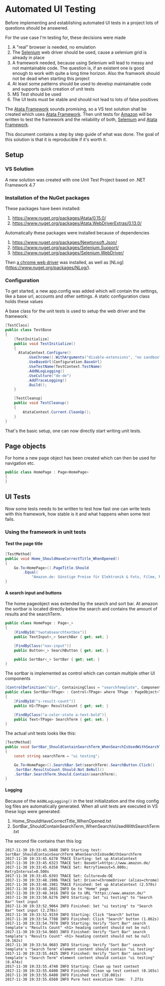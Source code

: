 Automated UI Testing
=====================================
Before implementing and establishing automated UI tests in a project lots of questions should be answered.

For the use case I'm testing for, these decisions were made
1. A "real" browser is needed, no emulation
2. The [Selenium](https://github.com/SeleniumHQ/selenium) web driver should be used, cause a selenium grid is already in place
3. A framework needed, because using Selenium will lead to messy and not maintainable code. The question is, if an existent one is good enough to work with quite a long time horizon. Also the framwork should not be dead when starting this project
4. At least some patterns should be used to develop maintainable code and supports quick creation of unit tests
5. MS Test should be used
6. The UI tests must be stable and should not lead to lots of false positives

The [Atata Framework](https://atata-framework.github.io/) sounds promising, so a VS test solution shall be created which uses [Atata Framework](https://atata-framework.github.io/). Then unit tests for [Amazon](https://www.amazon.de/) will be written to test the framework and the reliability of both, [Selenium](https://github.com/SeleniumHQ/selenium) and [Atata Framework](https://atata-framework.github.io/).

This document contains a step by step guide of what was done. The goal of this solution is that it is reproducible if it's worth it.

Setup
--------------
### VS Solution
A new solution was created with one Unit Test Project based on .NET Framework 4.7

### Installation of the NuGet packages
These packages have been installed:
1. https://www.nuget.org/packages/Atata/0.15.0/
2. https://www.nuget.org/packages/Atata.WebDriverExtras/0.13.0/

Automatically these packages were installed because of dependencies
1. https://www.nuget.org/packages/Newtonsoft.Json/
2. https://www.nuget.org/packages/Selenium.Support/
3. https://www.nuget.org/packages/Selenium.WebDriver/

Then [a chrome web driver](https://www.nuget.org/packages/WebDriver.ChromeDriver.win32/) was installed, as well as [NLog] (https://www.nuget.org/packages/NLog/).

### Configuration
To get started, a new app.config was added which will contain the settings, like a base url, accounts and other settings. A static configuration class holds these values

A base class for the unit tests is used to setup the web driver and the framework:
```csharp
[TestClass]
public class TestBase
{
    [TestInitialize]
    public void TestInitialize()
    {
      AtataContext.Configure()
          .UseChrome().WithArguments("disable-extensions", "no sandbox", "start-maximized")
          .UseBaseUrl(Configuration.BaseUrl)
          .UseTestName(TestContext.TestName)
          .AddNLogLogging()
          .UseCulture("de-de")
          .AddTraceLogging()
          .Build();
    }

    [TestCleanup]
    public void TestCleanup()
    {
        AtataContext.Current.CleanUp();
    }
}
```

That's the basic setup, one can now directly start writing unit tests.

Page objects
--------------
For home a new page object has been created which can then be used for navigation etc.
```csharp
public class HomePage : Page<HomePage>
{
}
```

UI Tests
--------------
Now some tests needs to be written to test how fast one can write tests with this framework, how stable is it and what happens when some test fails.

### Using the framework in unit tests
#### Test the page title
```csharp
[TestMethod]
public void Home_ShouldHaveCorrectTitle_WhenOpened()
{
    Go.To<HomePage>().PageTitle.Should
        .Equal(
            "Amazon.de: Günstige Preise für Elektronik & Foto, Filme, Musik, Bücher, Games, Spielzeug & mehr");
}
```
#### A search input and buttons
The home pageobject was extended by the search and sort bar. At amazon the sortbar is located directly below the search and contains the amount of results and the searchTerm.
```csharp
public class HomePage : Page<_>
{
    [FindById("twotabsearchtextbox")]
    public TextInput<_> SearchBar { get; set; }

    [FindByClass("nav-input")]
    public Button<_> SearchButton { get; set; }

    public SortBar<_> SortBar { get; set; }
}
```
The sortbar is implemented as control which can contain multiple other UI components
```csharp
[ControlDefinition("div", ContainingClass = "searchTemplate", ComponentTypeName = "search template")]
public class SortBar<TPage> : Control<TPage> where TPage : PageObject<TPage>
{
    [FindById("s-result-count")]
    public H1<TPage> ResultsCount { get; set; }

    [FindByClass("a-color-state a-text-bold")]
    public Text<TPage> SearchTerm { get; set; }
}
```
The actual unit tests looks like this:
```csharp
[TestMethod]
public void SortBar_ShouldContainSearchTerm_WhenSearchIsUsedWithSearchTerm()
{
    const string searchTerm = "ui testing";

    Go.To<HomePage>().SearchBar.Set(searchTerm).SearchButton.Click()
    .SortBar.ResultsCount.Should.Not.BeNull()
    .SortBar.SearchTerm.Should.Contain(searchTerm);
}
```
#### Logging
Because of the `AddNLogLogging()` in the test initialization and the nlog config log files are automatically generated.
When all unit tests are executed in VS these logs were generated:
1. Home_ShouldHaveCorrectTitle_WhenOpened.txt
2. SortBar_ShouldContainSearchTerm_WhenSearchIsUsedWithSearchTerm.txt

The second file contains than this log:
```
2017-11-30 19:33:45.5688 INFO Starting test: SortBar_ShouldContainSearchTerm_WhenSearchIsUsedWithSearchTerm
2017-11-30 19:33:45.6278 TRACE Starting: Set up AtataContext
2017-11-30 19:33:45.6323 TRACE Set: BaseUrl=https://www.amazon.de/
2017-11-30 19:33:45.6358 TRACE Set: RetryTimeout=5.000s; RetryInterval=0.500s
2017-11-30 19:33:45.6393 TRACE Set: Culture=de-DE
2017-11-30 19:33:48.1906 TRACE Set: Driver=ChromeDriver (alias=chrome)
2017-11-30 19:33:48.1981 TRACE Finished: Set up AtataContext (2.570s)
2017-11-30 19:33:48.2681 INFO Go to "Home" page
2017-11-30 19:33:48.3416 INFO Go to URL "https://www.amazon.de/"
2017-11-30 19:33:50.6276 INFO Starting: Set "ui testing" to "Search Bar" text input
2017-11-30 19:33:52.9064 INFO Finished: Set "ui testing" to "Search Bar" text input (2.278s)
2017-11-30 19:33:52.9159 INFO Starting: Click "Search" button
2017-11-30 19:33:54.7788 INFO Finished: Click "Search" button (1.862s)
2017-11-30 19:33:54.7978 INFO Starting: Verify "Sort Bar" search template's "Results Count" <h1> heading content should not be null
2017-11-30 19:33:54.9603 INFO Finished: Verify "Sort Bar" search template's "Results Count" <h1> heading content should not be null (0.162s)
2017-11-30 19:33:54.9683 INFO Starting: Verify "Sort Bar" search template's "Search Term" element content should contain "ui testing"
2017-11-30 19:33:55.4425 INFO Finished: Verify "Sort Bar" search template's "Search Term" element content should contain "ui testing" (0.474s)
2017-11-30 19:33:55.4740 INFO Starting: Clean up test context
2017-11-30 19:33:55.6400 INFO Finished: Clean up test context (0.165s)
2017-11-30 19:33:55.6480 INFO Finished test (10.081s)
2017-11-30 19:33:55.6560 INFO Pure test execution time:  7.271s
```
